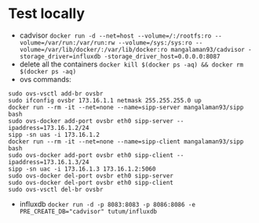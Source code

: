 # Test locally
* cadvisor `docker run -d --net=host --volume=/:/rootfs:ro --volume=/var/run:/var/run:rw --volume=/sys:/sys:ro --volume=/var/lib/docker/:/var/lib/docker:ro mangalaman93/cadvisor -storage_driver=influxdb -storage_driver_host=0.0.0.0:8087`
* delete all the containers `docker kill $(docker ps -aq) && docker rm $(docker ps -aq)`
* ovs commands:
```
sudo ovs-vsctl add-br ovsbr
sudo ifconfig ovsbr 173.16.1.1 netmask 255.255.255.0 up
docker run --rm -it --net=none --name=sipp-server mangalaman93/sipp bash
sudo ovs-docker add-port ovsbr eth0 sipp-server --ipaddress=173.16.1.2/24
sipp -sn uas -i 173.16.1.2
docker run --rm -it --net=none --name=sipp-client mangalaman93/sipp bash
sudo ovs-docker add-port ovsbr eth0 sipp-client --ipaddress=173.16.1.3/24
sipp -sn uac -i 173.16.1.3 173.16.1.2:5060
sudo ovs-docker del-port ovsbr eth0 sipp-server
sudo ovs-docker del-port ovsbr eth0 sipp-client
sudo ovs-vsctl del-br ovsbr
```
* influxdb `docker run -d -p 8083:8083 -p 8086:8086 -e PRE_CREATE_DB="cadvisor" tutum/influxdb`
